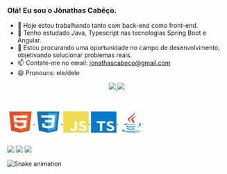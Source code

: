 ### Olá! Eu sou o Jônathas Cabêço.

- 🔭 Hoje estou trabalhando tanto com back-end como front-end.
- 🌱 Tenho estudado Java, Typescript nas tecnologias Spring Boot e Angular.
- 👯 Estou procurando uma oportunidade no campo de desenvolvimento, objetivando solucionar problemas reais.
- 📫 Contate-me no email: jonathascabeco@gmail.com
- 😄 Pronouns: ele/dele

<div align="center">
  <a href="https://github.com/jonathascabeco">
  <img height="180em" src="https://github-readme-stats.vercel.app/api?username=jonathascabeco&show_icons=true&theme=blue-green&include_all_commits=true&count_private=true"/>
  <img height="180em" src="https://github-readme-stats.vercel.app/api/top-langs/?username=jonathascabeco&layout=compact&langs_count=7&theme=blue-green"/>
</div>
  
  ##  
  
  <div style="display: inline_block"><br>
  <img align="center" alt="Cabeco-HTML" height="50" width="60" src="https://raw.githubusercontent.com/devicons/devicon/master/icons/html5/html5-original.svg">
  <img align="center" alt="Cabeco-CSS" height="50" width="60" src="https://raw.githubusercontent.com/devicons/devicon/master/icons/css3/css3-original.svg">
  <img align="center" alt="Cabeco-Js" height="50" width="60" src="https://raw.githubusercontent.com/devicons/devicon/master/icons/javascript/javascript-plain.svg"> 
  <img align="center" alt="Cabeco-Ts" height="50" width="60" src="https://raw.githubusercontent.com/devicons/devicon/master/icons/typescript/typescript-plain.svg">
  <img align="center" alt="Cabeco-Java" height="50" width="60" src="https://raw.githubusercontent.com/devicons/devicon/master/icons/java/java-original.svg">
</div>
  
  ##
  
  <div>   
    <a href="https://personal.myskills.com.br/#/perfil/1890674" target="_blank"><img src="https://img.shields.io/badge/Blogger-FF5722?style=for-the-badge&logo=blogger&logoColor=white" target="_blank"></a>     
   <a href = "https://wa.me/5544991783337"><img src="https://img.shields.io/badge/WhatsApp-25D366?style=for-the-badge&logo=whatsapp&logoColor=white" target="_blank"></a>
    <a href="https://www.instagram.com/jonathascabeco/" target="_blank"><img src="https://img.shields.io/badge/-Instagram-%23E4405F?style=for-the-badge&logo=instagram&logoColor=white" target="_blank"></a>

 
  ![Snake animation](https://github.com/jonathascabeco/jonathascabeco/blob/output/github-contribution-grid-snake.svg)
 
</div>
